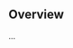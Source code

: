 <!-- Note: Please must use one of our issue templates to file an issue! 🛑 -->
<!-- 👉 https://github.com/necolo/my-typescript-app/issues/new/choose 👈 -->
<!-- **Issues that should have been filed with a template will be closed without action, and we will ask you to use a template.** -->

<!-- This blank issue template is only for issues that don't fit any of the templates. -->

## Overview

...

